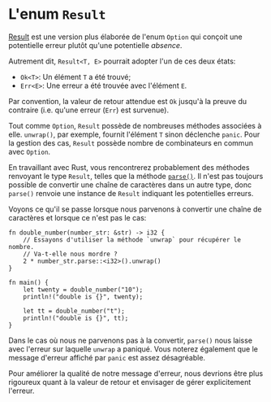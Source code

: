 # L'enum `Result`

[Result][result] est une version plus élaborée de l'enum `Option` qui conçoit une potentielle erreur plutôt qu'une potentielle *absence*.

Autrement dit, `Result<T, E>` pourrait adopter l'un de ces deux états:

* `Ok<T>`: Un élément `T` a été trouvé;
* `Err<E>`: Une erreur a été trouvée avec l'élément `E`.

Par convention, la valeur de retour attendue est `Ok` jusqu'à la preuve du contraire (i.e. qu'une erreur (`Err`) est survenue).

Tout comme `Option`, `Result` possède de nombreuses méthodes associées à elle. `unwrap()`, par exemple, fournit l'élément `T` sinon déclenche `panic`. Pour la gestion des cas, `Result` possède nombre de combinateurs en commun avec `Option`.

En travaillant avec Rust, vous rencontrerez probablement des méthodes renvoyant le type `Result`, telles que la méthode [`parse()`][parse]. Il n'est pas toujours possible de convertir une chaîne de caractères dans un autre type, donc `parse()` renvoie une instance de `Result` indiquant les potentielles erreurs.

Voyons ce qu'il se passe lorsque nous parvenons à convertir une chaîne de caractères et lorsque ce n'est pas le cas:

```rust,editable
fn double_number(number_str: &str) -> i32 {
    // Essayons d'utiliser la méthode `unwrap` pour récupérer le nombre.
    // Va-t-elle nous mordre ?
    2 * number_str.parse::<i32>().unwrap()
}

fn main() {
    let twenty = double_number("10");
    println!("double is {}", twenty);

    let tt = double_number("t");
    println!("double is {}", tt);
}

```

Dans le cas où nous ne parvenons pas à la convertir, `parse()` nous laisse avec l'erreur sur laquelle `unwrap` a paniqué. Vous noterez également que le message d'erreur affiché par `panic` est assez désagréable.

Pour améliorer la qualité de notre message d'erreur, nous devrions être plus rigoureux quant à la valeur de retour et envisager de gérer explicitement l'erreur.

[result]: https://doc.rust-lang.org/std/result/enum.Result.html
[parse]: https://doc.rust-lang.org/std/primitive.str.html#method.parse
